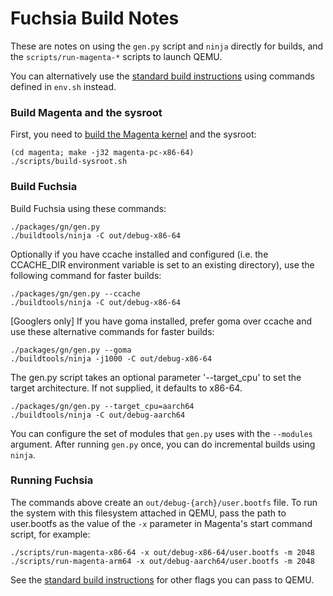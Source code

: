 # Fuchsia Build Notes

These are notes on using the `gen.py` script and `ninja` directly for builds,
and the `scripts/run-magenta-*` scripts to launch QEMU.

You can alternatively use the [standard build instructions](getting_started.md)
using commands defined in `env.sh` instead.

### Build Magenta and the sysroot

First, you need to
[build the Magenta kernel](https://fuchsia.googlesource.com/magenta/+/master/README.md)
and the sysroot:

```
(cd magenta; make -j32 magenta-pc-x86-64)
./scripts/build-sysroot.sh
```

### Build Fuchsia

Build Fuchsia using these commands:

```
./packages/gn/gen.py
./buildtools/ninja -C out/debug-x86-64
```

Optionally if you have ccache installed and configured (i.e. the CCACHE_DIR
environment variable is set to an existing directory), use the following command
for faster builds:

```
./packages/gn/gen.py --ccache
./buildtools/ninja -C out/debug-x86-64
```

[Googlers only] If you have goma installed, prefer goma over ccache and use
these alternative commands for faster builds:

```
./packages/gn/gen.py --goma
./buildtools/ninja -j1000 -C out/debug-x86-64
```

The gen.py script takes an optional parameter '--target\_cpu' to set the target
architecture. If not supplied, it defaults to x86-64.

```
./packages/gn/gen.py --target_cpu=aarch64
./buildtools/ninja -C out/debug-aarch64
```

You can configure the set of modules that `gen.py` uses with the `--modules`
argument. After running `gen.py` once, you can do incremental builds using
`ninja`.

### Running Fuchsia

The commands above create an `out/debug-{arch}/user.bootfs` file. To run the
system with this filesystem attached in QEMU, pass the path to user.bootfs as
the value of the `-x` parameter in Magenta's start command script, for example:

```
./scripts/run-magenta-x86-64 -x out/debug-x86-64/user.bootfs -m 2048
./scripts/run-magenta-arm64 -x out/debug-aarch64/user.bootfs -m 2048
```

See the [standard build instructions](getting_started.md) for other flags you
can pass to QEMU.

[magenta]: https://fuchsia.googlesource.com/magenta/+/HEAD/docs/getting_started.md "Magenta"
